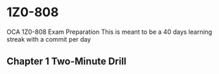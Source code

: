 # 1Z0-808
OCA 1Z0-808 Exam Preparation
This is meant to be a 40 days learning streak with a commit per day
## Chapter 1 Two-Minute Drill
